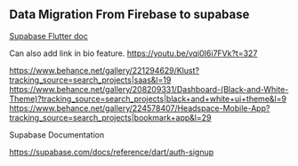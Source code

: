 ## Data Migration From Firebase to supabase

[Supabase Flutter doc](https://supabase.com/docs/guides/getting-started/tutorials/with-flutter?queryGroups=database-method&database-method=sql)



Can also add link in bio feature.
<https://youtu.be/vqi0I6i7FVk?t=327>


https://www.behance.net/gallery/221294629/Klust?tracking_source=search_projects|saas&l=19
https://www.behance.net/gallery/208209331/Dashboard-(Black-and-White-Theme)?tracking_source=search_projects|black+and+white+ui+theme&l=9
https://www.behance.net/gallery/224578407/Headspace-Mobile-App?tracking_source=search_projects|bookmark+app&l=29




Supabase Documentation

https://supabase.com/docs/reference/dart/auth-signup